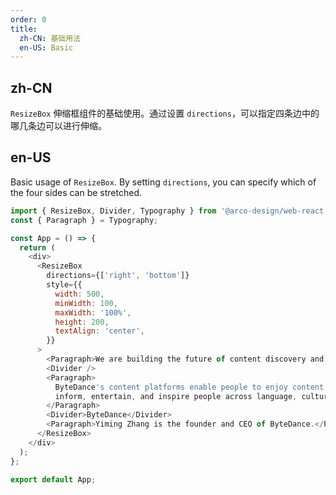 ```yaml
---
order: 0
title: 
  zh-CN: 基础用法
  en-US: Basic
---
```


## zh-CN

`ResizeBox` 伸缩框组件的基础使用。通过设置 `directions`，可以指定四条边中的哪几条边可以进行伸缩。

## en-US

Basic usage of `ResizeBox`. By setting `directions`, you can specify which of the four sides can be stretched.

```js
import { ResizeBox, Divider, Typography } from '@arco-design/web-react';
const { Paragraph } = Typography;

const App = () => {
  return (
    <div>
      <ResizeBox
        directions={['right', 'bottom']}
        style={{
          width: 500,
          minWidth: 100,
          maxWidth: '100%',
          height: 200,
          textAlign: 'center',
        }}
      >
        <Paragraph>We are building the future of content discovery and creation.</Paragraph>
        <Divider />
        <Paragraph>
          ByteDance's content platforms enable people to enjoy content powered by AI technology. We
          inform, entertain, and inspire people across language, culture and geography.
        </Paragraph>
        <Divider>ByteDance</Divider>
        <Paragraph>Yiming Zhang is the founder and CEO of ByteDance.</Paragraph>
      </ResizeBox>
    </div>
  );
};

export default App;
```
